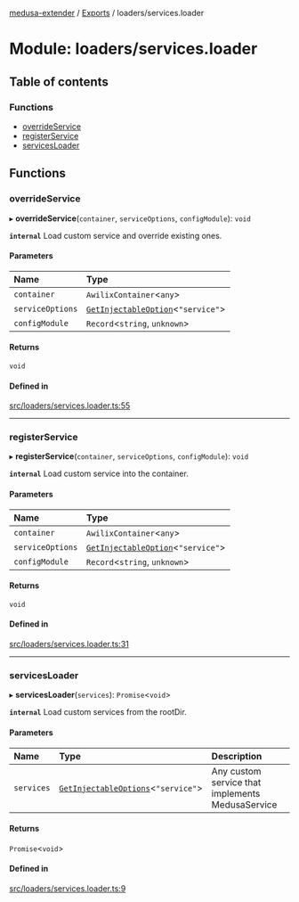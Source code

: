 [medusa-extender](../README.md) / [Exports](../modules.md) / loaders/services.loader

# Module: loaders/services.loader

## Table of contents

### Functions

- [overrideService](loaders_services_loader.md#overrideservice)
- [registerService](loaders_services_loader.md#registerservice)
- [servicesLoader](loaders_services_loader.md#servicesloader)

## Functions

### overrideService

▸ **overrideService**(`container`, `serviceOptions`, `configModule`): `void`

**`internal`**
Load custom service and override existing ones.

#### Parameters

| Name | Type |
| :------ | :------ |
| `container` | `AwilixContainer`<`any`\> |
| `serviceOptions` | [`GetInjectableOption`](types.md#getinjectableoption)<``"service"``\> |
| `configModule` | `Record`<`string`, `unknown`\> |

#### Returns

`void`

#### Defined in

[src/loaders/services.loader.ts:55](https://github.com/adrien2p/medusa-extender/blob/c2d2cfc/src/loaders/services.loader.ts#L55)

___

### registerService

▸ **registerService**(`container`, `serviceOptions`, `configModule`): `void`

**`internal`**
Load custom service into the container.

#### Parameters

| Name | Type |
| :------ | :------ |
| `container` | `AwilixContainer`<`any`\> |
| `serviceOptions` | [`GetInjectableOption`](types.md#getinjectableoption)<``"service"``\> |
| `configModule` | `Record`<`string`, `unknown`\> |

#### Returns

`void`

#### Defined in

[src/loaders/services.loader.ts:31](https://github.com/adrien2p/medusa-extender/blob/c2d2cfc/src/loaders/services.loader.ts#L31)

___

### servicesLoader

▸ **servicesLoader**(`services`): `Promise`<`void`\>

**`internal`**
Load custom services from the rootDir.

#### Parameters

| Name | Type | Description |
| :------ | :------ | :------ |
| `services` | [`GetInjectableOptions`](types.md#getinjectableoptions)<``"service"``\> | Any custom service that implements MedusaService |

#### Returns

`Promise`<`void`\>

#### Defined in

[src/loaders/services.loader.ts:9](https://github.com/adrien2p/medusa-extender/blob/c2d2cfc/src/loaders/services.loader.ts#L9)
